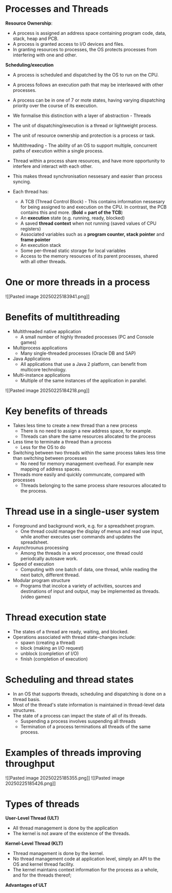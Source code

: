 # Processes and Threads

**Resource Ownership**:
- A process is assigned an address space containing program code, data, stack, heap and PCB. 
- A process is granted access to I/O devices and files. 
- In granting resources to processes, the OS protects processes from interfering with one and other. 

**Scheduling/execution**
- A process is scheduled and dispatched by the OS to run on the CPU. 
- A process follows an execution path that may be interleaved with other processes.
- A process can be in one of 7 or mote states, having varying dispatching priority over the course of its execution. 

- We formalise this distinction with a layer of abstraction - Threads
- The unit of dispatching/execution is a thread or lightweight process. 
- The unit of resource ownership and protection is a process or task. 
- Multithreading - The ability of an OS to support multiple, concurrent paths of execution within a single process. 
- Thread within a process share resources, and have more opportunity to interfere and interact with each other. 
- This makes thread synchronisation nessesary and easier than process syncing. 
- Each thread has:
	- A TCB (Thread Control Block) - This contains information nessesary for being assigned to and execution on the CPU. In contrast, the PCB contains this and more. (**Bold = part of the TCB**)
	- An **execution** state (e.g. running, ready, blocked)
	- A saved **thread context** when not running (saved values of CPU registers)
	- Associated variables such as a **program counter, stack pointer** and **frame pointer**
	- An execution stack
	- Some per-thread static storage for local variables
	- Access to the memory resources of its parent processes, shared with all other threads. 

# One or more threads in a process

![[Pasted image 20250225183941.png]]

# Benefits of multithreading

- Multithreaded native application
	- A small number of highly threaded processes (PC and Console games)
- Multiprocess applications
	- Many single-threaded processes (Oracle DB and SAP)
- Java Applications
	- All applications that use a Java 2 platform, can benefit from multicore technology. 
- Multi-instance applications
	- Multiple of the same instances of the application in parallel. 

![[Pasted image 20250225184218.png]]

# Key benefits of threads

- Takes less time to create a new thread than a new process
	- There is no need to assign a new address space, for example. 
	- Threads can share the same resources allocated to the process
- Less time to terminate a thread than a process
	- Less for the OS to do
- Switching between two threads within the same process takes less time than switching between processes
	- No need for memory management overhead. For example new mapping of address spaces. 
- Threads more easily and quickly communcate, compared with processes
	- Threads belonging to the same process share resources allocated to the process.

# Thread use in a single-user system

- Foreground and background work, e.g. for a spreadsheet program. 
	- One thread could manage the display of menus and read use input, while another executes user commands and updates the spreadsheet.
- Asynchrounus processing
	- Among the threads in a word processor, one thread could periodcally autosave work. 
- Speed of execution
	- Computing with one batch of data, one thread, while reading the next batch, different thread.
- Modular program structure
	- Programs that incolce a variety of activities, sources and destinations of input and output, may be implemented as threads. (video games)

# Thread execution state

- The states of a thread are ready, waiting, and blocked. 
- Operations associated with thread state-changes include:
	- spawn (creating a thread)
	- block (making an I/O request)
	- unblock (completion of I/O)
	- finish (completion of execution)

# Scheduling and thread states

- In an OS that supports threads, scheduling and dispatching is done on a thread basis. 
- Most of the thread's state information is maintained in thread-level data structures. 
- The state of a process can impact the state of all of its threads.
	- Suspending a process involves suspending all threads
	- Termination of a process terminations all threads of the same process. 

# Examples of threads improving throughput

![[Pasted image 20250225185355.png]]
![[Pasted image 20250225185426.png]]

# Types of threads

**User-Level Thread (ULT)**
- All thread management is done by the application
- The kernel is not aware of the existence of the threads.

**Kernel-Level Thread (KLT)**
- Thread management is done by the kernel. 
- No thread management code at application level, simply an API to the OS and kernel thread facility. 
- The kernel maintains context information for the process as a whole, and for the threads thereof; 

**Advantages of ULT**

